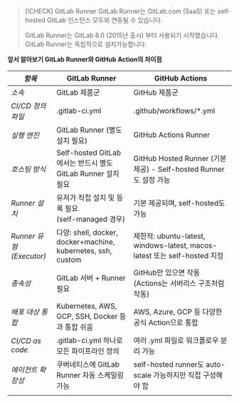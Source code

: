 > [!CHECK] GitLab Runner
> GitLab Runner는 GitLab.com (SaaS) 또는 self-hosted GitLab 인스턴스 모두와 연동될 수 있습니다.
> 
> GitLab Runner는 GitLab 8.0 (2015년 출시) 부터 사용되기 시작했습니다.
> GitLab Runner는 독립적으로 설치가능합니다.

**앞서 알아보기 GitLab Runner와 GitHub Action의 차이점**

| *항목*                   | **GitLab Runner**                                          | **GitHub Actions**                                                 |
| ---------------------- | ---------------------------------------------------------- | ------------------------------------------------------------------ |
| *소속*                   | GitLab 제품군                                                 | GitHub 제품군                                                         |
| *CI/CD 정의 파일*          | .gitlab-ci.yml                                             | .github/workflows/*.yml                                            |
| *실행 엔진*                | GitLab Runner (별도 설치 필요)                                   | GitHub Actions Runner                                              |
| *호스팅 방식*               | Self-hosted GitLab에서는 반드시 별도 GitLab Runner 설치 필요           | GitHub Hosted Runner (기본 제공) - Self-hosted Runner도 설정 가능           |
| *Runner 설치*            | 유저가 직접 설치 및 등록 필요<br>(self-managed 경우)                     | 기본 제공되며, self-hosted도 가능                                           |
| *Runner 유형 (Executor)* | 다양: shell, docker, docker+machine, kubernetes, ssh, custom | 제한적: ubuntu-latest, windows-latest, macos-latest 또는 self-hosted 지정 |
| *종속성*                  | GitLab 서버 + Runner 필요                                      | GitHub만 있으면 작동<br>(Actions는 서버리스 구조처럼 작동)                          |
| *배포 대상 통합*             | Kubernetes, AWS, GCP, SSH, Docker 등과 통합 쉬움                 | AWS, Azure, GCP 등 다양한 공식 Action으로 통합                               |
| *CI/CD as code*        | .gitlab-ci.yml 하나로 모든 파이프라인 정의                             | 여러 .yml 파일로 워크플로우 분리 가능                                            |
| *에이전트 확장성*             | 쿠버네티스에 GitLab Runner 자동 스케일링 가능                            | self-hosted runner도 auto-scale 가능하지만 직접 구성해야 함                     |
|                        |                                                            |                                                                    |

